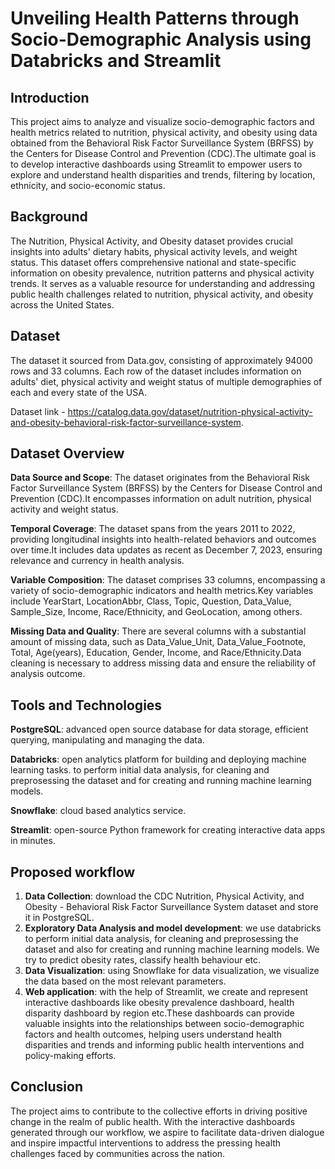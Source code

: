 # Unveiling Health Patterns through Socio-Demographic Analysis using Databricks and Streamlit

## Introduction
This project aims to analyze and visualize socio-demographic factors and health metrics related to nutrition, physical activity, and obesity using data obtained from the Behavioral Risk Factor Surveillance System (BRFSS) by the Centers for Disease Control and Prevention (CDC).The ultimate goal is to develop interactive dashboards using Streamlit to empower users to explore and understand health disparities and trends, filtering by location, ethnicity, and socio-economic status.

## Background
The Nutrition, Physical Activity, and Obesity dataset provides crucial insights into adults' dietary habits, physical activity levels, and weight status. This dataset offers comprehensive national and state-specific information on obesity prevalence, nutrition patterns and physical activity trends. It serves as a valuable resource for understanding and addressing public health challenges related to nutrition, physical activity, and obesity across the United States.

## Dataset
The dataset it sourced from Data.gov, consisting of approximately 94000 rows and 33 columns. Each row of the dataset includes information on adults' diet, physical activity and weight status of multiple demographies of each and every state of the USA. 

Dataset link - https://catalog.data.gov/dataset/nutrition-physical-activity-and-obesity-behavioral-risk-factor-surveillance-system.

## Dataset Overview
**Data Source and Scope**:
The dataset originates from the Behavioral Risk Factor Surveillance System (BRFSS) by the Centers for Disease Control and Prevention (CDC).It encompasses information on adult nutrition, physical activity and weight status.

**Temporal Coverage**:
The dataset spans from the years 2011 to 2022, providing longitudinal insights into health-related behaviors and outcomes over time.It includes data updates as recent as December 7, 2023, ensuring relevance and currency in health analysis.

**Variable Composition**:
The dataset comprises 33 columns, encompassing a variety of socio-demographic indicators and health metrics.Key variables include YearStart, LocationAbbr, Class, Topic, Question, Data_Value, Sample_Size, Income, Race/Ethnicity, and GeoLocation, among others.

**Missing Data and Quality**:
There are several columns with a substantial amount of missing data, such as Data_Value_Unit, Data_Value_Footnote, Total, Age(years), Education, Gender, Income, and Race/Ethnicity.Data cleaning is necessary to address missing data and ensure the reliability of analysis outcome.

## Tools and Technologies
**PostgreSQL**: advanced open source database for data storage, efficient querying, manipulating and managing the data.

**Databricks**: open analytics platform for building and deploying machine learning tasks. to perform initial data analysis, for cleaning and preprosessing the dataset and for creating and running machine learning models.

**Snowflake**: cloud based analytics service.

**Streamlit**: open-source Python framework for creating interactive data apps in minutes.

## Proposed workflow
1. **Data Collection**: download the CDC Nutrition, Physical Activity, and Obesity - Behavioral Risk Factor Surveillance System dataset and store it in PostgreSQL.
2. **Exploratory Data Analysis and model development**: we use databricks to perform initial data analysis, for cleaning and preprosessing the dataset and also for creating and running machine learning models. We try to predict obesity rates, classify health behaviour etc.
3. **Data Visualization**: using Snowflake for data visualization, we visualize the data based on the most relevant parameters.
4. **Web application**: with the help of Streamlit, we create and represent interactive dashboards like obesity prevalence dashboard, health disparity dashboard by region etc.These dashboards can provide valuable insights into the relationships between socio-demographic factors and health outcomes, helping users understand health disparities and trends and informing public health interventions and policy-making efforts.

## Conclusion
The project aims to contribute to the collective efforts in driving positive change in the realm of public health. With the interactive dashboards generated through our workflow, we aspire to facilitate data-driven dialogue and inspire impactful interventions to address the pressing health challenges faced by communities across the nation.



